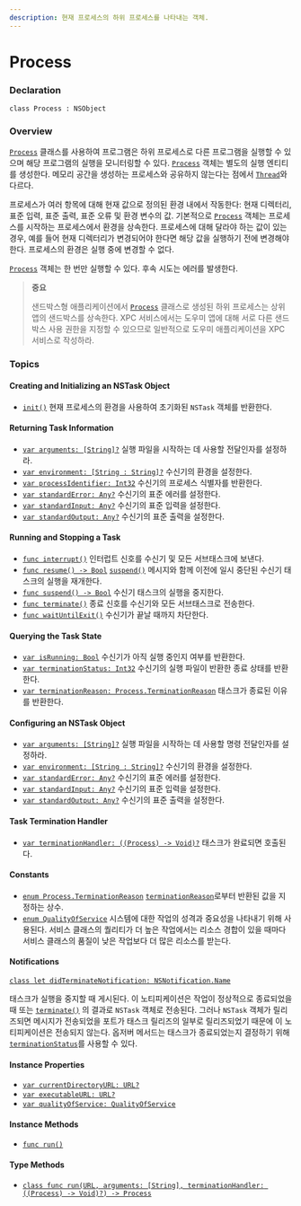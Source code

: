 ```yaml
---
description: 현재 프로세스의 하위 프로세스를 나타내는 객체.
---
```


# Process

### Declaration

```text
class Process : NSObject
```

### Overview

[`Process`](https://developer.apple.com/documentation/foundation/process) 클래스를 사용하여 프로그램은 하위 프로세스로 다른 프로그램을 실행할 수 있으며 해당 프로그램의 실행을 모니터링할 수 있다. [`Process`](https://developer.apple.com/documentation/foundation/process) 객체는 별도의 실행 엔티티를 생성한다. 메모리 공간을 생성하는 프로세스와 공유하지 않는다는 점에서 [`Thread`](https://developer.apple.com/documentation/foundation/thread)와 다르다.

프로세스가 여러 항목에 대해 현재 값으로 정의된 환경 내에서 작동한다: 현재 디렉터리, 표준 입력, 표준 출력, 표준 오류 및 환경 변수의 값. 기본적으로 [`Process`](https://developer.apple.com/documentation/foundation/process) 객체는 프로세스를 시작하는 프로세스에서 환경을 상속한다. 프로세스에 대해 달라야 하는 값이 있는 경우, 예를 들어 현재 디렉터리가 변경되어야 한다면 해당 값을 실행하기 전에 변경해야 한다. 프로세스의 환경은 실행 중에 변경할 수 없다.

[`Process`](https://developer.apple.com/documentation/foundation/process) 객체는 한 번만 실행할 수 있다. 후속 시도는 에러를 발생한다.

> **중요**
>
> 샌드박스형 애플리케이션에서 [`Process`](https://developer.apple.com/documentation/foundation/process) 클래스로 생성된 하위 프로세스는 상위 앱의 샌드박스를 상속한다. XPC 서비스에서는 도우미 앱에 대해 서로 다른 샌드박스 사용 권한을 지정할 수 있으므로 일반적으로 도우미 애플리케이션을 XPC 서비스로 작성하라.

### Topics

#### Creating and Initializing an NSTask Object

* [`init()`](https://developer.apple.com/documentation/foundation/process/1415790-init) 현재 프로세스의 환경을 사용하여 초기화된 `NSTask` 객체를 반환한다.

#### Returning Task Information

* [`var arguments: [String]?`](https://developer.apple.com/documentation/foundation/process/1408983-arguments) 실행 파일을 시작하는 데 사용할 전달인자를 설정하라.
* [`var environment: [String : String]?`](https://developer.apple.com/documentation/foundation/process/1409412-environment) 수신기의 환경을 설정한다.
* [`var processIdentifier: Int32`](https://developer.apple.com/documentation/foundation/process/1412022-processidentifier) 수신기의 프로세스 식별자를 반환한다.
* [`var standardError: Any?`](https://developer.apple.com/documentation/foundation/process/1414916-standarderror) 수신기의 표준 에러를 설정한다.
* [`var standardInput: Any?`](https://developer.apple.com/documentation/foundation/process/1411576-standardinput) 수신기의 표준 입력을 설정한다.
* [`var standardOutput: Any?`](https://developer.apple.com/documentation/foundation/process/1407627-standardoutput) 수신기의 표준 출력을 설정한다.

#### Running and Stopping a Task

* [`func interrupt()`](https://developer.apple.com/documentation/foundation/process/1410874-interrupt) 인터럽트 신호를 수신기 및 모든 서브태스크에 보낸다.
* [`func resume() -> Bool`](https://developer.apple.com/documentation/foundation/process/1407819-resume) [`suspend()`](https://developer.apple.com/documentation/foundation/process/1411590-suspend) 메시지와 함께 이전에 일시 중단된 수신기 태스크의 실행을 재개한다.
* [`func suspend() -> Bool`](https://developer.apple.com/documentation/foundation/process/1411590-suspend) 수신기 태스크의 실행을 중지한다.
* [`func terminate()`](https://developer.apple.com/documentation/foundation/process/1409620-terminate) 종료 신호를 수신기와 모든 서브태스크로 전송한다.
* [`func waitUntilExit()`](https://developer.apple.com/documentation/foundation/process/1415808-waituntilexit) 수신기가 끝날 때까지 차단한다.

#### Querying the Task State

* [`var isRunning: Bool`](https://developer.apple.com/documentation/foundation/process/1415788-isrunning) 수신기가 아직 실행 중인지 여부를 반환한다.
* [`var terminationStatus: Int32`](https://developer.apple.com/documentation/foundation/process/1415801-terminationstatus) 수신기의 실행 파일이 반환한 종료 상태를 반환한다.
* [`var terminationReason: Process.TerminationReason`](https://developer.apple.com/documentation/foundation/process/1415605-terminationreason) 태스크가 종료된 이유를 반환한다. 

#### Configuring an NSTask Object

* [`var arguments: [String]?`](https://developer.apple.com/documentation/foundation/process/1408983-arguments) 실행 파일을 시작하는 데 사용할 명령 전달인자를 설정하라.
* [`var environment: [String : String]?`](https://developer.apple.com/documentation/foundation/process/1409412-environment) 수신기의 환경을 설정한다.
* [`var standardError: Any?`](https://developer.apple.com/documentation/foundation/process/1414916-standarderror) 수신기의 표준 에러를 설정한다.
* [`var standardInput: Any?`](https://developer.apple.com/documentation/foundation/process/1411576-standardinput) 수신기의 표준 입력을 설정한다.
* [`var standardOutput: Any?`](https://developer.apple.com/documentation/foundation/process/1407627-standardoutput) 수신기의 표준 출력을 설정한다.

#### Task Termination Handler

* [`var terminationHandler: ((Process) -> Void)?`](https://developer.apple.com/documentation/foundation/process/1408746-terminationhandler) 태스크가 완료되면 호출된다.

#### Constants

* [`enum Process.TerminationReason`](https://developer.apple.com/documentation/foundation/process/terminationreason) [`terminationReason`](https://developer.apple.com/documentation/foundation/process/1415605-terminationreason)로부터 반환된 값을 지정하는 상수.
* [`enum QualityOfService`](https://developer.apple.com/documentation/foundation/qualityofservice) 시스템에 대한 작업의 성격과 중요성을 나타내기 위해 사용된다. 서비스 클래스의 퀄리티가 더 높은 작업에서는 리소스 경합이 있을 때마다 서비스 클래스의 품질이 낮은 작업보다 더 많은 리소스를 받는다.

#### Notifications

[`class let didTerminateNotification: NSNotification.Name`](https://developer.apple.com/documentation/foundation/process/1413681-didterminatenotification)

태스크가 실행을 중지할 때 게시된다. 이 노티피케이션은 작업이 정상적으로 종료되었을 때 또는 [`terminate()`](https://developer.apple.com/documentation/foundation/process/1409620-terminate) 의 결과로 `NSTask` 객체로 전송된다. 그러나 `NSTask` 객체가 릴리즈되면 메시지가 전송되었을 포트가 태스크 릴리즈의 일부로 릴리즈되었기 때문에 이 노티피케이션은 전송되지 않는다. 옵저버 메서드는 태스크가 종료되었는지 결정하기 위해 [`terminationStatus`](https://developer.apple.com/documentation/foundation/process/1415801-terminationstatus)를 사용할 수 있다.

#### Instance Properties

* [`var currentDirectoryURL: URL?`](https://developer.apple.com/documentation/foundation/process/2890107-currentdirectoryurl)
* [`var executableURL: URL?`](https://developer.apple.com/documentation/foundation/process/2890106-executableurl)
* [`var qualityOfService: QualityOfService`](https://developer.apple.com/documentation/foundation/process/1415794-qualityofservice)

#### Instance Methods

* [`func run()`](https://developer.apple.com/documentation/foundation/process/2890105-run)

#### Type Methods

* [`class func run(URL, arguments: [String], terminationHandler: ((Process) -> Void)?) -> Process`](https://developer.apple.com/documentation/foundation/process/2890108-run)



